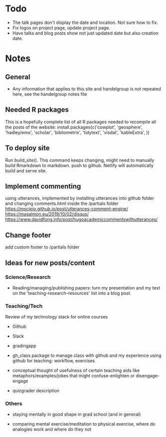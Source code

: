 # Todo

* The talk pages don't display the date and location. Not sure how to fix.
* Fix logos on project page, update project page.
* Have talks and blog posts show not just updated date but also creation date.


# Notes 

## General
* Any information that applies to this site and handelgroup is not repeated here, see the handelgroup notes file

## Needed R packages
This is a hopefully complete list of all R packages needed to recompile all the posts of the website:
install.packages(c('cowplot', 
	'geosphere',
	'hadley/emo', 
	'scholar', 
	'bibliometrix',
	'tidytext',
	'visdat',
	'kableExtra',
 ))


## To deploy site
Run build_site(). This command keeps changing, might need to manually build Rmarkdown to markdown.
push to github. Netlify will automatically build and serve site.

## Implement commenting
using utterances, implemented by installing utterances into github folder and changing comments.html inside the /partials folder
https://mscipio.github.io/post/utterances-comment-engine/
https://masalmon.eu/2019/10/02/disqus/
https://www.davidfong.info/post/hugoacademiccommentswithutterances/

## Change footer
add custom footer to /partials folder

## Ideas for new posts/content

### Science/Research

* Reading/managing/publishing papers: turn my presentation and my text on the 'teaching-research-resources' list into a blog post.


### Teaching/Tech

Review of my technology stack for online courses
  * Github
  * Slack
  * gradingapp
  
* gh_class package to manage class with github and my experience using github for teaching: workflow, exercises

* conceptual thought of usefulness of certain teaching aids like metaphors/examples/jokes that might confuse-enlighten or disengage-engage

* quizgrader description

### Others

* staying mentally in good shape in grad school (and in general)

* comparing mental exercise/meditation to physical exercise, where do analogies work and where do they not
